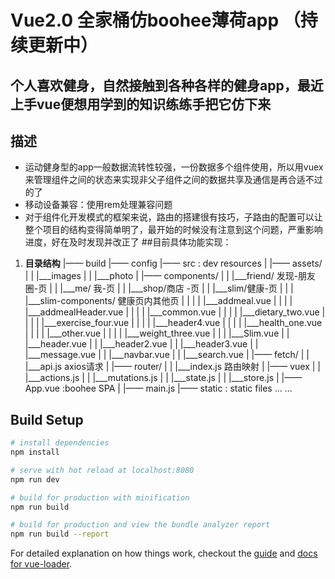 # Vue2.0 全家桶仿boohee薄荷app （持续更新中）

## 个人喜欢健身，自然接触到各种各样的健身app，最近上手vue便想用学到的知识练练手把它仿下来

## 描述 
* 运动健身型的app一般数据流转性较强，一份数据多个组件使用，所以用vuex来管理组件之间的状态来实现非父子组件之间的数据共享及通信是再合适不过的了
* 移动设备兼容：使用rem处理兼容问题
* 对于组件化开发模式的框架来说，路由的搭建很有技巧，子路由的配置可以让整个项目的结构变得简单明了，最开始的时候没有注意到这个问题，严重影响进度，好在及时发现并改正了
##目前具体功能实现：
1. **目录结构**
        |—— build
        |—— config
        |—— src : dev resources
        | |—— assets/
        | |     |___images
        | |     |___photo
        | |—— components/
        | |     |___friend/ 发现-朋友圈-页
        | |     |___me/ 我-页
        | |     |___shop/商店 -页
        | |     |___slim/健康-页
        | |     |   |___slim-components/ 健康页内其他页
        | |     |   |   |___addmeal.vue
        | |     |   |   |___addmealHeader.vue
        | |     |   |   |___common.vue
        | |     |   |   |___dietary_two.vue
        | |     |   |   |___exercise_four.vue
        | |     |   |   |___header4.vue
        | |     |   |   |___health_one.vue
        | |     |   |   |___other.vue
        | |     |   |   |___weight_three.vue
        | |     |   |___Slim.vue
        | |     |___header.vue
        | |     |___header2.vue
        | |     |___header3.vue
        | |     |___message.vue
        | |     |___navbar.vue
        | |     |___search.vue
        | |—— fetch/
        | |     |___api.js axios请求
        | |—— router/
        | |     |___index.js 路由映射
        | |—— vuex
        | |     |___actions.js
        | |     |___mutations.js
        | |     |___state.js
        | |     |___store.js
        | |—— App.vue :boohee SPA
        | |—— main.js 
        |—— static : static files
        ... ...

## Build Setup

``` bash
# install dependencies
npm install

# serve with hot reload at localhost:8080
npm run dev

# build for production with minification
npm run build

# build for production and view the bundle analyzer report
npm run build --report
```

For detailed explanation on how things work, checkout the [guide](http://vuejs-templates.github.io/webpack/) and [docs for vue-loader](http://vuejs.github.io/vue-loader).
